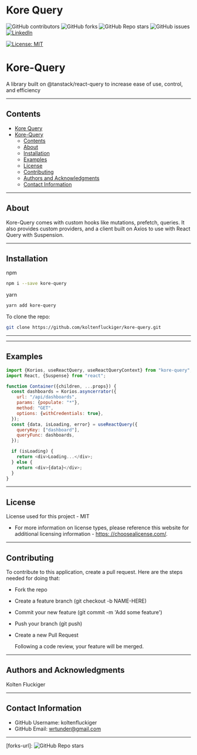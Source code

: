 # Kore Query

![GitHub contributors](https://img.shields.io/github/contributors/koltenfluckiger/kore-query?style=for-the-badge)
![GitHub forks](https://img.shields.io/github/forks/koltenfluckiger/kore-query?style=for-the-badge)
![GitHub Repo stars](https://img.shields.io/github/stars/koltenfluckiger/kore-query?style=for-the-badge)
![GitHub issues](https://img.shields.io/github/issues/koltenfluckiger/kore-query?style=for-the-badge)
[![LinkedIn][linkedin-shield]][linkedin-url]

[![License: MIT](https://img.shields.io/badge/License-MIT-yellow.svg)](https://opensource.org/licenses/MIT)

# Kore-Query

A library built on @tanstack/react-query to increase ease of use, control, and efficiency

---

## Contents

- [Kore Query](#kore-query)
- [Kore-Query](#kore-query-1)
  - [Contents](#contents)
  - [About](#about)
  - [Installation](#installation)
  - [Examples](#examples)
  - [License](#license)
  - [Contributing](#contributing)
  - [Authors and Acknowledgments](#authors-and-acknowledgments)
  - [Contact Information](#contact-information)

---

## About

Kore-Query comes with custom hooks like mutations, prefetch, queries. It also provides custom providers, and a client built on Axios to use with React Query with Suspension.

---

<!-- ## User Story

---

## Acceptance Criteria

---

## Visuals

![]()

--- -->

## Installation

npm

```bash
npm i --save kore-query
```

yarn

```bash
yarn add kore-query
```

To clone the repo:

```bash
git clone https://github.com/koltenfluckiger/kore-query.git
```

---

---

## Examples

```javascript
import {Korios, useReactQuery, useReactQueryContext} from "kore-query";
import React, {Suspense} from "react";

function Container({children, ...props}) {
  const dashboards = Korios.asyncerrator({
    url: "/api/dashboards",
    params: {populate: "*"},
    method: "GET",
    options: {withCredentials: true},
  });
  const {data, isLoading, error} = useReactQuery({
    queryKey: ["dashboard"],
    queryFunc: dashboards,
  });

  if (isLoading) {
    return <div>Loading...</div>;
  } else {
    return <div>{data}</div>;
  }
}
```

---

## License

License used for this project - MIT

- For more information on license types, please reference this website
  for additional licensing information - [https: //choosealicense.com/](https://choosealicense.com/).

---

## Contributing

To contribute to this application, create a pull request.
Here are the steps needed for doing that:

- Fork the repo
- Create a feature branch (git checkout -b NAME-HERE)
- Commit your new feature (git commit -m 'Add some feature')
- Push your branch (git push)
- Create a new Pull Request

  Following a code review, your feature will be merged.

---

## Authors and Acknowledgments

Kolten Fluckiger

---

## Contact Information

- GitHub Username: koltenfluckiger
- GitHub Email: <wrtunder@gmail.com>

---

[forks-url]: ![GitHub Repo stars](https://img.shields.io/github/stars/koltenfluckiger/kore-query)

[linkedin-shield]: https://img.shields.io/badge/-LinkedIn-black.svg?style=for-the-badge&logo=linkedin&colorB=555
[linkedin-url]: https://linkedin.com/in/koltenfluckiger
